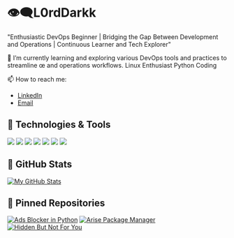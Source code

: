 # 👁‍🗨L0rdDarkk

"Enthusiastic DevOps Beginner | Bridging the Gap Between Development and Operations | Continuous Learner and Tech Explorer"

🌱 I’m currently learning and exploring various DevOps tools and practices to streamline œ and operations workflows.
   Linux Enthusiast 
   Python Coding

📫 How to reach me:
- [LinkedIn](https://www.linkedin.com/in/juled-mardodaj-54b593144/?originalSubdomain=al)
- [Email](mailto:jjtech23@yahoo.com)

## 🔧 Technologies & Tools

[![](https://img.shields.io/badge/-Docker-333333?style=flat&logo=docker&logoColor=white)](https://www.docker.com/)
[![](https://img.shields.io/badge/-Python-333333?style=flat&logo=python&logoColor=white)](https://www.python.org/)
[![](https://img.shields.io/badge/-Linux-333333?style=flat&logo=linux&logoColor=white)](https://www.linux.org/)
[![](https://img.shields.io/badge/-VSCode-333333?style=flat&logo=visual-studio-code&logoColor=white)](https://code.visualstudio.com/)
[![](https://img.shields.io/badge/-HTML-333333?style=flat&logo=html5&logoColor=white)](https://developer.mozilla.org/en-US/docs/Web/HTML)
[![](https://img.shields.io/badge/-CSS-333333?style=flat&logo=css3&logoColor=white)](https://developer.mozilla.org/en-US/docs/Web/CSS)
[![](https://img.shields.io/badge/-Arch_Linux-333333?style=flat&logo=arch-linux&logoColor=white)](https://archlinux.org/)


## 🚀 GitHub Stats

[![My GitHub Stats](https://github-readme-stats.vercel.app/api?username=L0rdDarkk&show_icons=true&hide_title=true)](https://github.com/L0rdDarkk)


## 📌 Pinned Repositories

[![Ads Blocker in Python](https://github-readme-stats.vercel.app/api/pin/?username=L0rdDarkk&repo=Ads_Blocker_py)](https://github.com/L0rdDarkk/Ads_Blocker_py)
[![Arise Package Manager](https://github-readme-stats.vercel.app/api/pin/?username=L0rdDarkk&repo=Arise-Package-Manager)](https://github.com/L0rdDarkk/Arise-Package-Manager)
[![Hidden But Not For You](https://github-readme-stats.vercel.app/api/pin/?username=L0rdDarkk&repo=Hidden-But-Not-For-You)](https://github.com/L0rdDarkk/Hidden-But-Not-For-You)



